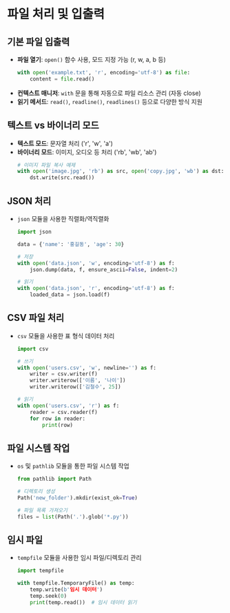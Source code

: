 # 파일 처리 및 입출력

## 기본 파일 입출력
- **파일 열기**: `open()` 함수 사용, 모드 지정 가능 (r, w, a, b 등)
  ```python
  with open('example.txt', 'r', encoding='utf-8') as file:
      content = file.read()
  ```
- **컨텍스트 매니저**: `with` 문을 통해 자동으로 파일 리소스 관리 (자동 close)
- **읽기 메서드**: `read()`, `readline()`, `readlines()` 등으로 다양한 방식 지원

## 텍스트 vs 바이너리 모드
- **텍스트 모드**: 문자열 처리 ('r', 'w', 'a')
- **바이너리 모드**: 이미지, 오디오 등 처리 ('rb', 'wb', 'ab')
  ```python
  # 이미지 파일 복사 예제
  with open('image.jpg', 'rb') as src, open('copy.jpg', 'wb') as dst:
      dst.write(src.read())
  ```

## JSON 처리
- `json` 모듈을 사용한 직렬화/역직렬화
  ```python
  import json
  
  data = {'name': '홍길동', 'age': 30}
  
  # 저장
  with open('data.json', 'w', encoding='utf-8') as f:
      json.dump(data, f, ensure_ascii=False, indent=2)
  
  # 읽기
  with open('data.json', 'r', encoding='utf-8') as f:
      loaded_data = json.load(f)
  ```

## CSV 파일 처리
- `csv` 모듈을 사용한 표 형식 데이터 처리
  ```python
  import csv
  
  # 쓰기
  with open('users.csv', 'w', newline='') as f:
      writer = csv.writer(f)
      writer.writerow(['이름', '나이'])
      writer.writerow(['김철수', 25])
  
  # 읽기
  with open('users.csv', 'r') as f:
      reader = csv.reader(f)
      for row in reader:
          print(row)
  ```

## 파일 시스템 작업
- `os` 및 `pathlib` 모듈을 통한 파일 시스템 작업
  ```python
  from pathlib import Path
  
  # 디렉토리 생성
  Path('new_folder').mkdir(exist_ok=True)
  
  # 파일 목록 가져오기
  files = list(Path('.').glob('*.py'))
  ```

## 임시 파일
- `tempfile` 모듈을 사용한 임시 파일/디렉토리 관리
  ```python
  import tempfile
  
  with tempfile.TemporaryFile() as temp:
      temp.write(b'임시 데이터')
      temp.seek(0)
      print(temp.read())  # 임시 데이터 읽기
  ```
